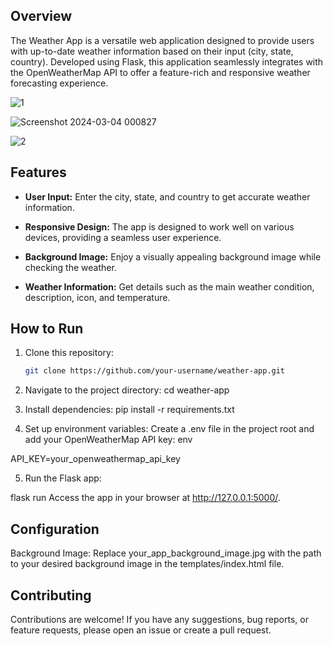 ## Overview

The Weather App is a versatile web application designed to provide users with up-to-date weather information based on their input (city, state, country). Developed using Flask, this application seamlessly integrates with the OpenWeatherMap API to offer a feature-rich and responsive weather forecasting experience.

![1](https://github.com/ridsb/Weather-App/assets/108459805/4bd3390f-cb71-41a2-b53d-594a35f9bacf)

![Screenshot 2024-03-04 000827](https://github.com/ridsb/Weather-App/assets/108459805/9e307559-1bdf-4bc1-9201-81408dfaed90)

![2](https://github.com/ridsb/Weather-App/assets/108459805/c195be04-b6f4-402b-a451-fb48a0e364c4)

## Features

- **User Input:** Enter the city, state, and country to get accurate weather information.

- **Responsive Design:** The app is designed to work well on various devices, providing a seamless user experience.

- **Background Image:** Enjoy a visually appealing background image while checking the weather.

- **Weather Information:** Get details such as the main weather condition, description, icon, and temperature.

## How to Run

1. Clone this repository:

   ```bash
   git clone https://github.com/your-username/weather-app.git
2. Navigate to the project directory:
cd weather-app

3. Install dependencies:
pip install -r requirements.txt

4. Set up environment variables:
Create a .env file in the project root and add your OpenWeatherMap API key:
env

API_KEY=your_openweathermap_api_key

5. Run the Flask app:

flask run
Access the app in your browser at http://127.0.0.1:5000/.

## Configuration

Background Image: Replace your_app_background_image.jpg with the path to your desired background image in the templates/index.html file.

## Contributing

Contributions are welcome! If you have any suggestions, bug reports, or feature requests, please open an issue or create a pull request.
